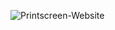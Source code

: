 ![Printscreen-Website](https://github.com/LiaPetrova/BGTati-Project/assets/PrintScreen-Website.png?raw=true)